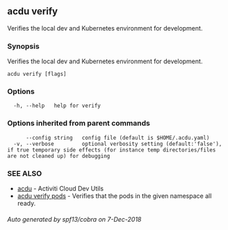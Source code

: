 ## acdu verify

Verifies the local dev and Kubernetes environment for development.

### Synopsis


Verifies the local dev and Kubernetes environment for development.

```
acdu verify [flags]
```

### Options

```
  -h, --help   help for verify
```

### Options inherited from parent commands

```
      --config string   config file (default is $HOME/.acdu.yaml)
  -v, --verbose         optional verbosity setting (default:'false'), if true temporary side effects (for instance temp directories/files are not cleaned up) for debugging
```

### SEE ALSO
* [acdu](acdu.md)	 - Activiti Cloud Dev Utils
* [acdu verify pods](acdu_verify_pods.md)	 - Verifies that the pods in the given namespace all ready.

###### Auto generated by spf13/cobra on 7-Dec-2018
